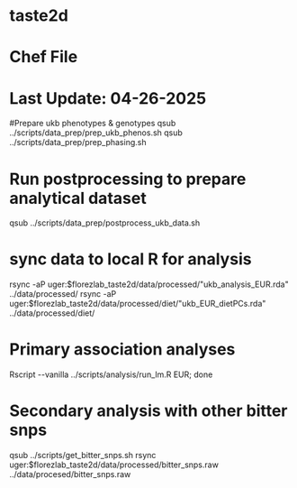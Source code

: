 # taste2d
# Chef File 
# Last Update: 04-26-2025


#Prepare ukb phenotypes & genotypes
qsub ../scripts/data_prep/prep_ukb_phenos.sh
qsub ../scripts/data_prep/prep_phasing.sh

# Run postprocessing to prepare analytical dataset
qsub ../scripts/data_prep/postprocess_ukb_data.sh 

# sync data to local R for analysis
rsync -aP uger:$florezlab_taste2d/data/processed/"ukb_analysis_EUR.rda" ../data/processed/
rsync -aP uger:$florezlab_taste2d/data/processed/diet/"ukb_EUR_dietPCs.rda" ../data/processed/diet/

# Primary association analyses 
Rscript --vanilla ../scripts/analysis/run_lm.R EUR; done 

# Secondary analysis with other bitter snps
qsub ../scripts/get_bitter_snps.sh
rsync uger:$florezlab_taste2d/data/processed/bitter_snps.raw ../data/procesed/bitter_snps.raw

